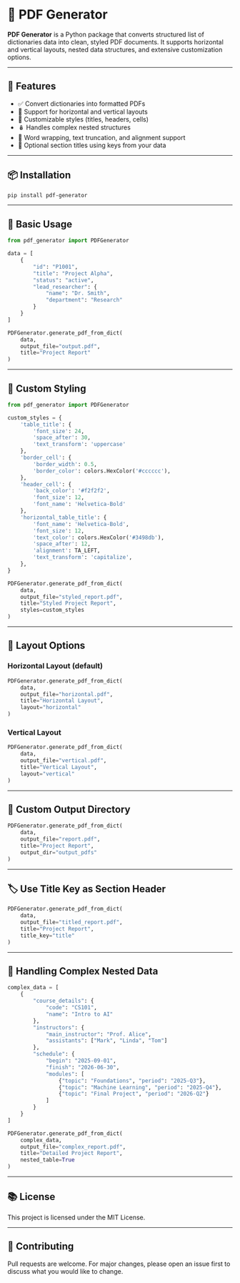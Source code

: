 # 📘 PDF Generator

**PDF Generator** is a Python package that converts structured list of dictionaries data into clean, styled PDF documents. It supports horizontal and vertical layouts, nested data structures, and extensive customization options.

---

## 🚀 Features

- ✅ Convert dictionaries into formatted PDFs
- 🧱 Support for horizontal and vertical layouts
- 🎨 Customizable styles (titles, headers, cells)
- 🪆 Handles complex nested structures
- 📝 Word wrapping, text truncation, and alignment support
- 🧩 Optional section titles using keys from your data

---

## 📦 Installation

```bash
pip install pdf-generator
```

---

## 📄 Basic Usage

```python
from pdf_generator import PDFGenerator

data = [
    {
        "id": "P1001",
        "title": "Project Alpha",
        "status": "active",
        "lead_researcher": {
            "name": "Dr. Smith",
            "department": "Research"
        }
    }
]

PDFGenerator.generate_pdf_from_dict(
    data,
    output_file="output.pdf",
    title="Project Report"
)
```

---

## 🎨 Custom Styling

```python
from pdf_generator import PDFGenerator

custom_styles = {
    'table_title': {
        'font_size': 24,
        'space_after': 30,
        'text_transform': 'uppercase'
    },
    'border_cell': {
        'border_width': 0.5,
        'border_color': colors.HexColor('#cccccc'),
    },
    'header_cell': {
        'back_color': '#f2f2f2',
        'font_size': 12,
        'font_name': 'Helvetica-Bold'
    },
    'horizontal_table_title': {
        'font_name': 'Helvetica-Bold',
        'font_size': 12,
        'text_color': colors.HexColor('#3498db'),
        'space_after': 12,
        'alignment': TA_LEFT,
        'text_transform': 'capitalize',
    },
}

PDFGenerator.generate_pdf_from_dict(
    data,
    output_file="styled_report.pdf",
    title="Styled Project Report",
    styles=custom_styles
)
```

---

## 📐 Layout Options

### Horizontal Layout (default)

```python
PDFGenerator.generate_pdf_from_dict(
    data,
    output_file="horizontal.pdf",
    title="Horizontal Layout",
    layout="horizontal"
)
```

### Vertical Layout

```python
PDFGenerator.generate_pdf_from_dict(
    data,
    output_file="vertical.pdf",
    title="Vertical Layout",
    layout="vertical"
)
```

---

## 📁 Custom Output Directory

```python
PDFGenerator.generate_pdf_from_dict(
    data,
    output_file="report.pdf",
    title="Project Report",
    output_dir="output_pdfs"
)
```

---

## 🏷️ Use Title Key as Section Header

```python
PDFGenerator.generate_pdf_from_dict(
    data,
    output_file="titled_report.pdf",
    title="Project Report",
    title_key="title"
)
```

---

## 🧩 Handling Complex Nested Data

```python
complex_data = [
    {
        "course_details": {
            "code": "CS101",
            "name": "Intro to AI"
        },
        "instructors": {
            "main_instructor": "Prof. Alice",
            "assistants": ["Mark", "Linda", "Tom"]
        },
        "schedule": {
            "begin": "2025-09-01",
            "finish": "2026-06-30",
            "modules": [
                {"topic": "Foundations", "period": "2025-Q3"},
                {"topic": "Machine Learning", "period": "2025-Q4"},
                {"topic": "Final Project", "period": "2026-Q2"}
            ]
        }
    }
]

PDFGenerator.generate_pdf_from_dict(
    complex_data,
    output_file="complex_report.pdf",
    title="Detailed Project Report",
    nested_table=True
)
```

---

## 📚 License

This project is licensed under the MIT License.

---

## 🤝 Contributing

Pull requests are welcome. For major changes, please open an issue first to discuss what you would like to change.